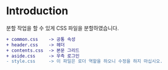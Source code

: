 # Introduction
분할 작업을 할 수 있게 CSS 파일을 분할하였습니다.

```diff
+ common.css    -> 공통 속성
+ header.css    -> 헤더
+ contents.css  -> 본문 그리드
+ aside.css     -> 우측 로그인 
- style.css     -> 이 파일은 로더 역할을 하오니 수정을 하지 마십시오.
```
